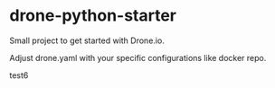 # drone-python-starter
Small project to get started with Drone.io.

Adjust drone.yaml with your specific configurations like docker repo.


test6

